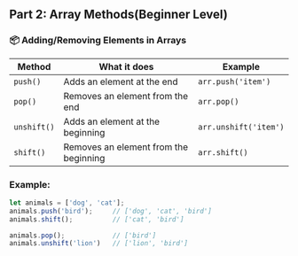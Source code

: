
## Part 2: Array Methods(Beginner Level)

### 📦 Adding/Removing Elements in Arrays

| Method     | What it does                          | Example               |
|------------|---------------------------------------|-----------------------|
| `push()`   | Adds an element at the end            | `arr.push('item')`    |
| `pop()`    | Removes an element from the end       | `arr.pop()`           |
| `unshift()`| Adds an element at the beginning      | `arr.unshift('item')` |
| `shift()`  | Removes an element from the beginning | `arr.shift()`         |

### Example:
```js
let animals = ['dog', 'cat'];
animals.push('bird');     // ['dog', 'cat', 'bird']
animals.shift();          // ['cat', 'bird']

animals.pop();            // ['bird']
animals.unshift('lion')   // ['lion', 'bird']
```

